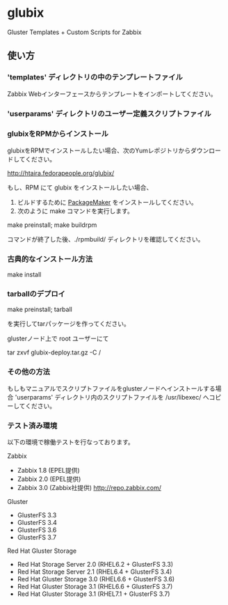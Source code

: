 glubix
======
Gluster Templates + Custom Scripts for Zabbix  
  
使い方
------

### 'templates' ディレクトリの中のテンプレートファイル ###

Zabbix Webインターフェースからテンプレートをインポートしてください。

### 'userparams' ディレクトリのユーザー定義スクリプトファイル ###

### glubixをRPMからインストール

glubixをRPMでインストールしたい場合、次のYumレポジトリからダウンロードしてください。

http://htaira.fedorapeople.org/glubix/

もし、RPM にて glubix をインストールしたい場合、
1. ビルドするために [PackageMaker](https://github.com/ssato/packagemaker/) をインストールしてください。
2. 次のように make コマンドを実行します。

make preinstall; make buildrpm

コマンドが終了した後、./rpmbuild/ ディレクトリを確認してください。

### 古典的なインストール方法

make install

### tarballのデプロイ

make preinstall; tarball

を実行してtarパッケージを作ってください。

glusterノード上で root ユーザーにて

tar zxvf glubix-deploy.tar.gz -C /

### その他の方法

もしもマニュアルでスクリプトファイルをglusterノードへインストールする場合
'userparams' ディレクトリ内のスクリプトファイルを /usr/libexec/ へコピーしてください。

### テスト済み環境

以下の環境で稼働テストを行なっております。

Zabbix
 - Zabbix 1.8 (EPEL提供)
 - Zabbix 2.0 (EPEL提供)
 - Zabbix 3.0 (Zabbix社提供)
   http://repo.zabbix.com/

Gluster
 - GlusterFS 3.3 
 - GlusterFS 3.4 
 - GlusterFS 3.6
 - GlusterFS 3.7

Red Hat Gluster Storage
 - Red Hat Storage Server 2.0 (RHEL6.2 + GlusterFS 3.3)
 - Red Hat Storage Server 2.1 (RHEL6.4 + GlusterFS 3.4)
 - Red Hat Gluster Storage 3.0 (RHEL6.6 + GlusterFS 3.6)
 - Red Hat Gluster Storage 3.1 (RHEL6.6 + GlusterFS 3.7)
 - Red Hat Gluster Storage 3.1 (RHEL7.1 + GlusterFS 3.7)
